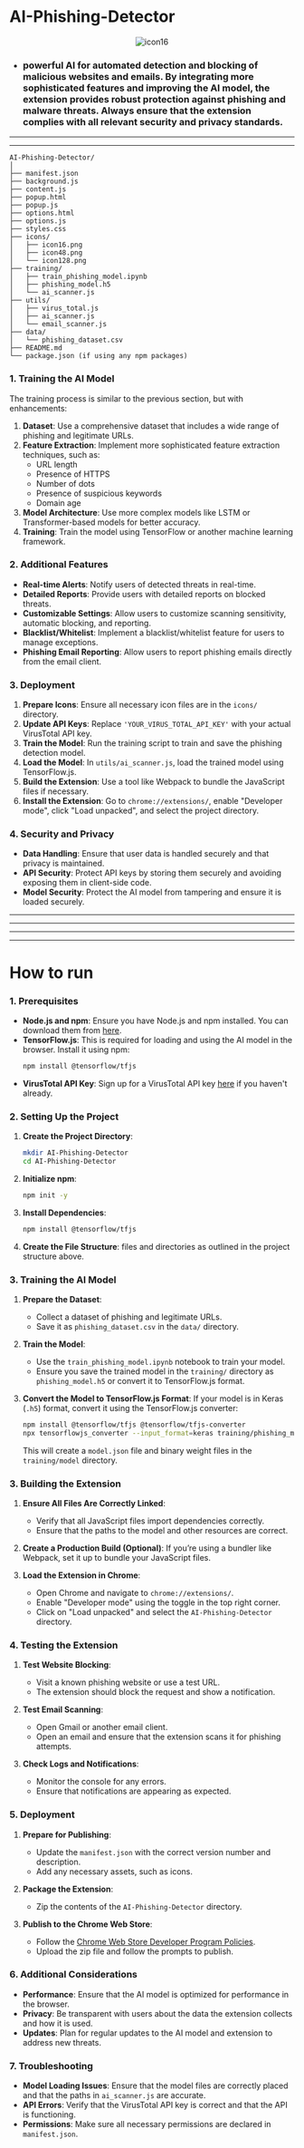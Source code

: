# AI-Phishing-Detector

<p align="center">
  <img src="https://github.com/user-attachments/assets/6e1147a8-75b2-4886-9ecf-e9a381357a10" alt="icon16">
</p>


- ### powerful AI for automated detection and blocking of malicious websites and emails. By integrating more sophisticated features and improving the AI model, the extension provides robust protection against phishing and malware threats. Always ensure that the extension complies with all relevant security and privacy standards.
 


---
---

```
AI-Phishing-Detector/
│
├── manifest.json
├── background.js
├── content.js
├── popup.html
├── popup.js
├── options.html
├── options.js
├── styles.css
├── icons/
│   ├── icon16.png
│   ├── icon48.png
│   └── icon128.png
├── training/
│   ├── train_phishing_model.ipynb
│   ├── phishing_model.h5
│   └── ai_scanner.js
├── utils/
│   ├── virus_total.js
│   ├── ai_scanner.js
│   └── email_scanner.js
├── data/
│   └── phishing_dataset.csv
├── README.md
└── package.json (if using any npm packages)
```

 

### **1. Training the AI Model**

The training process is similar to the previous section, but with enhancements:

1. **Dataset**: Use a comprehensive dataset that includes a wide range of phishing and legitimate URLs.
2. **Feature Extraction**: Implement more sophisticated feature extraction techniques, such as:
   - URL length
   - Presence of HTTPS
   - Number of dots
   - Presence of suspicious keywords
   - Domain age
3. **Model Architecture**: Use more complex models like LSTM or Transformer-based models for better accuracy.
4. **Training**: Train the model using TensorFlow or another machine learning framework.

### **2. Additional Features**

- **Real-time Alerts**: Notify users of detected threats in real-time.
- **Detailed Reports**: Provide users with detailed reports on blocked threats.
- **Customizable Settings**: Allow users to customize scanning sensitivity, automatic blocking, and reporting.
- **Blacklist/Whitelist**: Implement a blacklist/whitelist feature for users to manage exceptions.
- **Phishing Email Reporting**: Allow users to report phishing emails directly from the email client.

### **3. Deployment**

1. **Prepare Icons**: Ensure all necessary icon files are in the `icons/` directory.
2. **Update API Keys**: Replace `'YOUR_VIRUS_TOTAL_API_KEY'` with your actual VirusTotal API key.
3. **Train the Model**: Run the training script to train and save the phishing detection model.
4. **Load the Model**: In `utils/ai_scanner.js`, load the trained model using TensorFlow.js.
5. **Build the Extension**: Use a tool like Webpack to bundle the JavaScript files if necessary.
6. **Install the Extension**: Go to `chrome://extensions/`, enable "Developer mode", click "Load unpacked", and select the project directory.

### **4. Security and Privacy**

- **Data Handling**: Ensure that user data is handled securely and that privacy is maintained.
- **API Security**: Protect API keys by storing them securely and avoiding exposing them in client-side code.
- **Model Security**: Protect the AI model from tampering and ensure it is loaded securely.

 




---
---
---
---
# How to run
 

### **1. Prerequisites**

- **Node.js and npm**: Ensure you have Node.js and npm installed. You can download them from [here](https://nodejs.org/).
- **TensorFlow.js**: This is required for loading and using the AI model in the browser. Install it using npm:
  ```bash
  npm install @tensorflow/tfjs
  ```
- **VirusTotal API Key**: Sign up for a VirusTotal API key [here](https://www.virustotal.com/gui/join-us) if you haven't already.

### **2. Setting Up the Project**

1. **Create the Project Directory**:
   ```bash
   mkdir AI-Phishing-Detector
   cd AI-Phishing-Detector
   ```

2. **Initialize npm**:
   ```bash
   npm init -y
   ```

3. **Install Dependencies**:
   ```bash
   npm install @tensorflow/tfjs
   ```

4. **Create the File Structure**:
  files and directories as outlined in the project structure above.

### **3. Training the AI Model**

1. **Prepare the Dataset**:
   - Collect a dataset of phishing and legitimate URLs.
   - Save it as `phishing_dataset.csv` in the `data/` directory.

2. **Train the Model**:
   - Use the `train_phishing_model.ipynb` notebook to train your model.
   - Ensure you save the trained model in the `training/` directory as `phishing_model.h5` or convert it to TensorFlow.js format.

3. **Convert the Model to TensorFlow.js Format**:
   If your model is in Keras (`.h5`) format, convert it using the TensorFlow.js converter:
   ```bash
   npm install @tensorflow/tfjs @tensorflow/tfjs-converter
   npx tensorflowjs_converter --input_format=keras training/phishing_model.h5 training/model
   ```
   This will create a `model.json` file and binary weight files in the `training/model` directory.


 


### **3. Building the Extension**

1. **Ensure All Files Are Correctly Linked**:
   - Verify that all JavaScript files import dependencies correctly.
   - Ensure that the paths to the model and other resources are correct.

2. **Create a Production Build (Optional)**:
   If you’re using a bundler like Webpack, set it up to bundle your JavaScript files.

3. **Load the Extension in Chrome**:
   - Open Chrome and navigate to `chrome://extensions/`.
   - Enable "Developer mode" using the toggle in the top right corner.
   - Click on "Load unpacked" and select the `AI-Phishing-Detector` directory.

### **4. Testing the Extension**

1. **Test Website Blocking**:
   - Visit a known phishing website or use a test URL.
   - The extension should block the request and show a notification.

2. **Test Email Scanning**:
   - Open Gmail or another email client.
   - Open an email and ensure that the extension scans it for phishing attempts.

3. **Check Logs and Notifications**:
   - Monitor the console for any errors.
   - Ensure that notifications are appearing as expected.

### **5. Deployment**

1. **Prepare for Publishing**:
   - Update the `manifest.json` with the correct version number and description.
   - Add any necessary assets, such as icons.

2. **Package the Extension**:
   - Zip the contents of the `AI-Phishing-Detector` directory.

3. **Publish to the Chrome Web Store**:
   - Follow the [Chrome Web Store Developer Program Policies](https://developer.chrome.com/docs/webstore/program_policies/).
   - Upload the zip file and follow the prompts to publish.

### **6. Additional Considerations**

- **Performance**: Ensure that the AI model is optimized for performance in the browser.
- **Privacy**: Be transparent with users about the data the extension collects and how it is used.
- **Updates**: Plan for regular updates to the AI model and extension to address new threats.

### **7. Troubleshooting**

- **Model Loading Issues**: Ensure that the model files are correctly placed and that the paths in `ai_scanner.js` are accurate.
- **API Errors**: Verify that the VirusTotal API key is correct and that the API is functioning.
- **Permissions**: Make sure all necessary permissions are declared in `manifest.json`.

 




